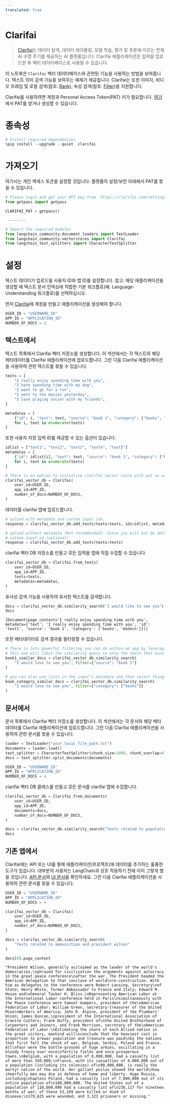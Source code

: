 ```yaml
---
translated: true
---
```


# Clarifai

>[Clarifai](https://www.clarifai.com/)는 데이터 탐색, 데이터 레이블링, 모델 학습, 평가 및 추론에 이르는 전체 AI 수명 주기를 제공하는 AI 플랫폼입니다. Clarifai 애플리케이션은 입력을 업로드한 후 벡터 데이터베이스로 사용될 수 있습니다.

이 노트북은 `Clarifai` 벡터 데이터베이스와 관련된 기능을 사용하는 방법을 보여줍니다. 텍스트 의미 검색 기능을 보여주는 예제가 제공됩니다. Clarifai는 또한 이미지, 비디오 프레임 및 로컬 검색(참조: [Rank](https://docs.clarifai.com/api-guide/search/rank)), 속성 검색(참조: [Filter](https://docs.clarifai.com/api-guide/search/filter))을 지원합니다.

Clarifai를 사용하려면 계정과 Personal Access Token(PAT) 키가 필요합니다.
[여기](https://clarifai.com/settings/security)에서 PAT를 얻거나 생성할 수 있습니다.

# 종속성

```python
# Install required dependencies
%pip install --upgrade --quiet  clarifai
```

# 가져오기

여기서는 개인 액세스 토큰을 설정할 것입니다. 플랫폼의 설정/보안 아래에서 PAT를 찾을 수 있습니다.

```python
# Please login and get your API key from  https://clarifai.com/settings/security
from getpass import getpass

CLARIFAI_PAT = getpass()
```

```output
 ········
```

```python
# Import the required modules
from langchain_community.document_loaders import TextLoader
from langchain_community.vectorstores import Clarifai
from langchain_text_splitters import CharacterTextSplitter
```

# 설정

텍스트 데이터가 업로드될 사용자 ID와 앱 ID를 설정합니다. 참고: 해당 애플리케이션을 생성할 때 텍스트 문서 인덱싱에 적합한 기본 워크플로(예: Language-Understanding 워크플로)를 선택하십시오.

먼저 [Clarifai](https://clarifai.com/login)에 계정을 만들고 애플리케이션을 생성해야 합니다.

```python
USER_ID = "USERNAME_ID"
APP_ID = "APPLICATION_ID"
NUMBER_OF_DOCS = 2
```

## 텍스트에서

텍스트 목록에서 Clarifai 벡터 저장소를 생성합니다. 이 섹션에서는 각 텍스트와 해당 메타데이터를 Clarifai 애플리케이션에 업로드합니다. 그런 다음 Clarifai 애플리케이션을 사용하여 관련 텍스트를 찾을 수 있습니다.

```python
texts = [
    "I really enjoy spending time with you",
    "I hate spending time with my dog",
    "I want to go for a run",
    "I went to the movies yesterday",
    "I love playing soccer with my friends",
]

metadatas = [
    {"id": i, "text": text, "source": "book 1", "category": ["books", "modern"]}
    for i, text in enumerate(texts)
]
```

또한 사용자 지정 입력 ID를 제공할 수 있는 옵션이 있습니다.

```python
idlist = ["text1", "text2", "text3", "text4", "text5"]
metadatas = [
    {"id": idlist[i], "text": text, "source": "book 1", "category": ["books", "modern"]}
    for i, text in enumerate(texts)
]
```

```python
# There is an option to initialize clarifai vector store with pat as argument!
clarifai_vector_db = Clarifai(
    user_id=USER_ID,
    app_id=APP_ID,
    number_of_docs=NUMBER_OF_DOCS,
)
```

데이터를 clarifai 앱에 업로드합니다.

```python
# upload with metadata and custom input ids.
response = clarifai_vector_db.add_texts(texts=texts, ids=idlist, metadatas=metadatas)

# upload without metadata (Not recommended)- Since you will not be able to perform Search operation with respect to metadata.
# custom input_id (optional)
response = clarifai_vector_db.add_texts(texts=texts)
```

clarifai 벡터 DB 저장소를 만들고 모든 입력을 앱에 직접 수집할 수 있습니다.

```python
clarifai_vector_db = Clarifai.from_texts(
    user_id=USER_ID,
    app_id=APP_ID,
    texts=texts,
    metadatas=metadatas,
)
```

유사성 검색 기능을 사용하여 유사한 텍스트를 검색합니다.

```python
docs = clarifai_vector_db.similarity_search("I would like to see you")
docs
```

```output
[Document(page_content='I really enjoy spending time with you', metadata={'text': 'I really enjoy spending time with you', 'id': 'text1', 'source': 'book 1', 'category': ['books', 'modern']})]
```

또한 메타데이터로 검색 결과를 필터링할 수 있습니다.

```python
# There is lots powerful filtering you can do within an app by leveraging metadata filters.
# This one will limit the similarity query to only the texts that have key of "source" matching value of "book 1"
book1_similar_docs = clarifai_vector_db.similarity_search(
    "I would love to see you", filter={"source": "book 1"}
)

# you can also use lists in the input's metadata and then select things that match an item in the list. This is useful for categories like below:
book_category_similar_docs = clarifai_vector_db.similarity_search(
    "I would love to see you", filter={"category": ["books"]}
)
```

## 문서에서

문서 목록에서 Clarifai 벡터 저장소를 생성합니다. 이 섹션에서는 각 문서와 해당 메타데이터를 Clarifai 애플리케이션에 업로드합니다. 그런 다음 Clarifai 애플리케이션을 사용하여 관련 문서를 찾을 수 있습니다.

```python
loader = TextLoader("your_local_file_path.txt")
documents = loader.load()
text_splitter = CharacterTextSplitter(chunk_size=1000, chunk_overlap=0)
docs = text_splitter.split_documents(documents)
```

```python
USER_ID = "USERNAME_ID"
APP_ID = "APPLICATION_ID"
NUMBER_OF_DOCS = 4
```

clarifai 벡터 DB 클래스를 만들고 모든 문서를 clarifai 앱에 수집합니다.

```python
clarifai_vector_db = Clarifai.from_documents(
    user_id=USER_ID,
    app_id=APP_ID,
    documents=docs,
    number_of_docs=NUMBER_OF_DOCS,
)
```

```python
docs = clarifai_vector_db.similarity_search("Texts related to population")
docs
```

## 기존 앱에서

Clarifai에는 API 또는 UI를 통해 애플리케이션(프로젝트)에 데이터를 추가하는 훌륭한 도구가 있습니다. 대부분의 사용자는 LangChain과 상호 작용하기 전에 이미 그렇게 했을 것입니다. [API 문서](https://docs.clarifai.com/api-guide/data/create-get-update-delete)와 [UI 문서](https://docs.clarifai.com/portal-guide/data)를 확인하세요. 그런 다음 Clarifai 애플리케이션을 사용하여 관련 문서를 찾을 수 있습니다.

```python
USER_ID = "USERNAME_ID"
APP_ID = "APPLICATION_ID"
NUMBER_OF_DOCS = 4
```

```python
clarifai_vector_db = Clarifai(
    user_id=USER_ID,
    app_id=APP_ID,
    number_of_docs=NUMBER_OF_DOCS,
)
```

```python
docs = clarifai_vector_db.similarity_search(
    "Texts related to ammuniction and president wilson"
)
```

```python
docs[0].page_content
```

```output
"President Wilson, generally acclaimed as the leader of the world's democracies,\nphrased for civilization the arguments against autocracy in the great peace conference\nafter the war. The President headed the American delegation to that conclave of world\nre-construction. With him as delegates to the conference were Robert Lansing, Secretary\nof State; Henry White, former Ambassador to France and Italy; Edward M. House and\nGeneral Tasker H. Bliss.\nRepresenting American Labor at the International Labor conference held in Paris\nsimultaneously with the Peace Conference were Samuel Gompers, president of the\nAmerican Federation of Labor; William Green, secretary-treasurer of the United Mine\nWorkers of America; John R. Alpine, president of the Plumbers' Union; James Duncan,\npresident of the International Association of Granite Cutters; Frank Duffy, president of\nthe United Brotherhood of Carpenters and Joiners, and Frank Morrison, secretary of the\nAmerican Federation of Labor.\nEstimating the share of each Allied nation in the great victory, mankind will\nconclude that the heaviest cost in proportion to prewar population and treasure was paid\nby the nations that first felt the shock of war, Belgium, Serbia, Poland and France. All\nfour were the battle-grounds of huge armies, oscillating in a bloody frenzy over once\nfertile fields and once prosperous towns.\nBelgium, with a population of 8,000,000, had a casualty list of more than 350,000;\nFrance, with its casualties of 4,000,000 out of a population (including its colonies) of\n90,000,000, is really the martyr nation of the world. Her gallant poilus showed the world\nhow cheerfully men may die in defense of home and liberty. Huge Russia, including\nhapless Poland, had a casualty list of 7,000,000 out of its entire population of\n180,000,000. The United States out of a population of 110,000,000 had a casualty list of\n236,117 for nineteen months of war; of these 53,169 were killed or died of disease;\n179,625 were wounded; and 3,323 prisoners or missing."
```
